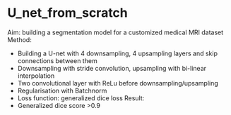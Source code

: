 # U_net_from_scratch
Aim: building a segmentation model for a customized medical MRI dataset
Method:
+ Building a U-net with 4 downsampling, 4 upsampling layers and skip connections between them
+ Downsampling with stride convolution, upsampling with bi-linear interpolation
+ Two convolutional layer with ReLu before downsampling/upsampling
+ Regularisation with Batchnorm
+ Loss function: generalized dice loss
Result:
+ Generalized dice score >0.9


